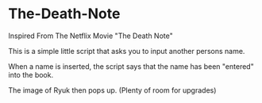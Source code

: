 # The-Death-Note
Inspired From The Netflix Movie "The Death Note"

This is a simple little script that asks you to input another persons name.

When a name is inserted, the script says that the name has been "entered" into the book.

The image of Ryuk then pops up. (Plenty of room for upgrades)
